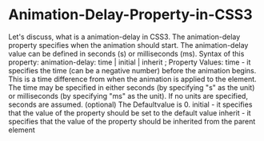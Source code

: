 # Animation-Delay-Property-in-CSS3
Let's discuss, what is a animation-delay in CSS3.  The animation-delay property specifies when the animation should start.  The animation-delay value can be defined in seconds (s) or milliseconds (ms).  Syntax of this property:  animation-delay: time | initial | inherit ;  Property Values:  time - it specifies the time (can be a negative number) before the animation begins. This is a time difference from when the animation is applied to the element.  The time may be specified in either seconds (by specifying "s" as the unit) or milliseconds (by specifying "ms" as the unit). If no units are specified, seconds are assumed. (optional)  The Defaultvalue is 0.  initial - it specifies that the value of the property should be set to the default value  inherit - it specifies that the value of the property should be inherited from the parent element
